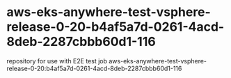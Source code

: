 # aws-eks-anywhere-test-vsphere-release-0-20-b4af5a7d-0261-4acd-8deb-2287cbbb60d1-116
repository for use with E2E test job aws-eks-anywhere-test-vsphere-release-0-20:b4af5a7d-0261-4acd-8deb-2287cbbb60d1-116
